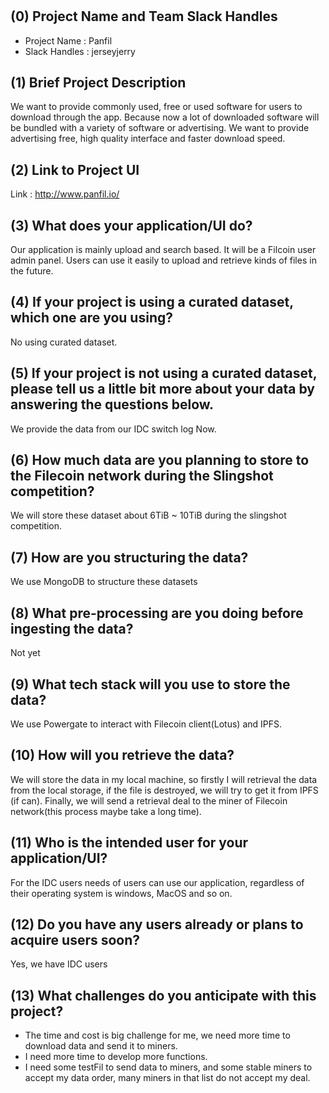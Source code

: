 # <Fildown>

## (0) Project Name and Team Slack Handles

- Project Name : Panfil
- Slack Handles : jerseyjerry

## (1) Brief Project Description

We want to provide commonly used, free or used software for users to download through the app. Because now a lot of downloaded software will be bundled with a variety of software or advertising. We want to provide advertising free, high quality interface and faster download speed.


## (2) Link to Project UI

Link : http://www.panfil.io/

## (3) What does your application/UI do?

Our application is mainly upload and search based. It will be a Filcoin user admin panel. Users can use it easily to upload and retrieve kinds of files in the future.

## (4) If your project is using a curated dataset, which one are you using?

No using curated dataset.

## (5) If your project is not using a curated dataset, please tell us a little bit more about your data by answering the questions below.

We provide the data from our IDC switch log Now. 

## (6) How much data are you planning to store to the Filecoin network during the Slingshot competition?

We will store these dataset about 6TiB ~ 10TiB during the slingshot competition.

## (7) How are you structuring the data?

We use MongoDB to structure these datasets

## (8) What pre-processing are you doing before ingesting the data?

Not yet

## (9)  What tech stack will you use to store the data?

We use Powergate to interact with Filecoin client(Lotus) and IPFS.

## (10) How will you retrieve the data?

We will store the data in my local machine, so firstly I will retrieval the data from the local storage, if the file is destroyed, we will try to get it from IPFS (if can). Finally, we will send a retrieval deal to the miner of Filecoin network(this process maybe take a long time).

## (11) Who is the intended user for your application/UI?

For the IDC users needs of users can use our application, regardless of their operating system is windows, MacOS and so on.


## (12) Do you have any users already or plans to acquire users soon?

Yes, we have IDC users
 
## (13) What challenges do you anticipate with this project?

- The time and cost is big challenge for me, we need more time to download data and send it to miners.
- I need more time to develop more functions.
- I need some testFil to send data to miners, and some stable miners to accept my data order, many miners in that list do not accept my deal. 
